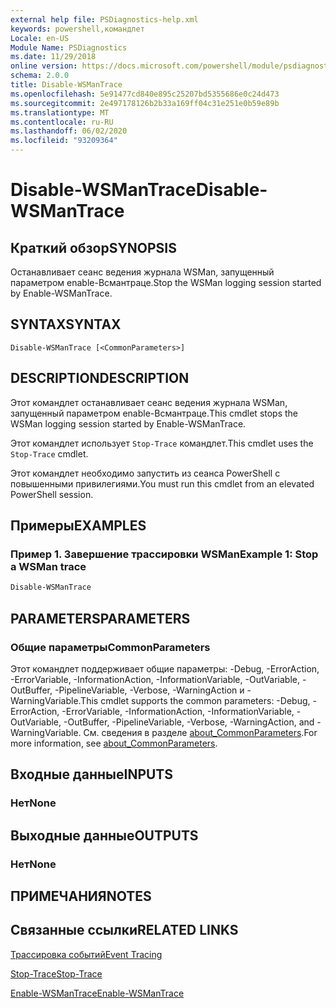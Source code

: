 ```yaml
---
external help file: PSDiagnostics-help.xml
keywords: powershell,командлет
Locale: en-US
Module Name: PSDiagnostics
ms.date: 11/29/2018
online version: https://docs.microsoft.com/powershell/module/psdiagnostics/disable-wsmantrace?view=powershell-7&WT.mc_id=ps-gethelp
schema: 2.0.0
title: Disable-WSManTrace
ms.openlocfilehash: 5e91477cd840e895c25207bd5355686e0c24d473
ms.sourcegitcommit: 2e497178126b2b33a169ff04c31e251e0b59e89b
ms.translationtype: MT
ms.contentlocale: ru-RU
ms.lasthandoff: 06/02/2020
ms.locfileid: "93209364"
---
```

# <span data-ttu-id="4c3a5-103">Disable-WSManTrace</span><span class="sxs-lookup"><span data-stu-id="4c3a5-103">Disable-WSManTrace</span></span>

## <span data-ttu-id="4c3a5-104">Краткий обзор</span><span class="sxs-lookup"><span data-stu-id="4c3a5-104">SYNOPSIS</span></span>
<span data-ttu-id="4c3a5-105">Останавливает сеанс ведения журнала WSMan, запущенный параметром enable-Всмантраце.</span><span class="sxs-lookup"><span data-stu-id="4c3a5-105">Stop the WSMan logging session started by Enable-WSManTrace.</span></span>

## <span data-ttu-id="4c3a5-106">SYNTAX</span><span class="sxs-lookup"><span data-stu-id="4c3a5-106">SYNTAX</span></span>

```
Disable-WSManTrace [<CommonParameters>]
```

## <span data-ttu-id="4c3a5-107">DESCRIPTION</span><span class="sxs-lookup"><span data-stu-id="4c3a5-107">DESCRIPTION</span></span>
<span data-ttu-id="4c3a5-108">Этот командлет останавливает сеанс ведения журнала WSMan, запущенный параметром enable-Всмантраце.</span><span class="sxs-lookup"><span data-stu-id="4c3a5-108">This cmdlet stops the WSMan logging session started by Enable-WSManTrace.</span></span>

<span data-ttu-id="4c3a5-109">Этот командлет использует `Stop-Trace` командлет.</span><span class="sxs-lookup"><span data-stu-id="4c3a5-109">This cmdlet uses the `Stop-Trace` cmdlet.</span></span>

<span data-ttu-id="4c3a5-110">Этот командлет необходимо запустить из сеанса PowerShell с повышенными привилегиями.</span><span class="sxs-lookup"><span data-stu-id="4c3a5-110">You must run this cmdlet from an elevated PowerShell session.</span></span>

## <span data-ttu-id="4c3a5-111">Примеры</span><span class="sxs-lookup"><span data-stu-id="4c3a5-111">EXAMPLES</span></span>

### <span data-ttu-id="4c3a5-112">Пример 1. Завершение трассировки WSMan</span><span class="sxs-lookup"><span data-stu-id="4c3a5-112">Example 1: Stop a WSMan trace</span></span>

```powershell
Disable-WSManTrace
```

## <span data-ttu-id="4c3a5-113">PARAMETERS</span><span class="sxs-lookup"><span data-stu-id="4c3a5-113">PARAMETERS</span></span>

### <span data-ttu-id="4c3a5-114">Общие параметры</span><span class="sxs-lookup"><span data-stu-id="4c3a5-114">CommonParameters</span></span>

<span data-ttu-id="4c3a5-115">Этот командлет поддерживает общие параметры: -Debug, -ErrorAction, -ErrorVariable, -InformationAction, -InformationVariable, -OutVariable, -OutBuffer, -PipelineVariable, -Verbose, -WarningAction и -WarningVariable.</span><span class="sxs-lookup"><span data-stu-id="4c3a5-115">This cmdlet supports the common parameters: -Debug, -ErrorAction, -ErrorVariable, -InformationAction, -InformationVariable, -OutVariable, -OutBuffer, -PipelineVariable, -Verbose, -WarningAction, and -WarningVariable.</span></span> <span data-ttu-id="4c3a5-116">См. сведения в разделе [about_CommonParameters](https://go.microsoft.com/fwlink/?LinkID=113216).</span><span class="sxs-lookup"><span data-stu-id="4c3a5-116">For more information, see [about_CommonParameters](https://go.microsoft.com/fwlink/?LinkID=113216).</span></span>

## <span data-ttu-id="4c3a5-117">Входные данные</span><span class="sxs-lookup"><span data-stu-id="4c3a5-117">INPUTS</span></span>

### <span data-ttu-id="4c3a5-118">Нет</span><span class="sxs-lookup"><span data-stu-id="4c3a5-118">None</span></span>

## <span data-ttu-id="4c3a5-119">Выходные данные</span><span class="sxs-lookup"><span data-stu-id="4c3a5-119">OUTPUTS</span></span>

### <span data-ttu-id="4c3a5-120">Нет</span><span class="sxs-lookup"><span data-stu-id="4c3a5-120">None</span></span>

## <span data-ttu-id="4c3a5-121">ПРИМЕЧАНИЯ</span><span class="sxs-lookup"><span data-stu-id="4c3a5-121">NOTES</span></span>

## <span data-ttu-id="4c3a5-122">Связанные ссылки</span><span class="sxs-lookup"><span data-stu-id="4c3a5-122">RELATED LINKS</span></span>

[<span data-ttu-id="4c3a5-123">Трассировка событий</span><span class="sxs-lookup"><span data-stu-id="4c3a5-123">Event Tracing</span></span>](/windows/desktop/ETW/event-tracing-portal)

[<span data-ttu-id="4c3a5-124">Stop-Trace</span><span class="sxs-lookup"><span data-stu-id="4c3a5-124">Stop-Trace</span></span>](stop-trace.md)

[<span data-ttu-id="4c3a5-125">Enable-WSManTrace</span><span class="sxs-lookup"><span data-stu-id="4c3a5-125">Enable-WSManTrace</span></span>](Enable-WSManTrace.md)

